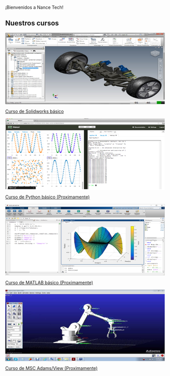 <!-- 
.. title: Nance Tech
.. slug: hola-mundo
.. date: 2017-07-03 17:09:39 UTC-05:00
.. tags: 
.. category: 
.. link: 
.. description: 
.. type: text
-->

¡Bienvenidos a Nance Tech!

## Nuestros cursos

<div class="col-md-4 course-box">
  <div class="card mb-4 box-shadow">
    <img class="card-img-top" alt="" style="height: 225px; width: 100%; display: block;" src="/img/slide/sld01.jpg">
    <div class="card-body">
      <p class="course-title">
        <a href="/stories/cad-basico/" title="">Curso de Solidworks básico</a>
      </p>
<!--       <div class="d-flex justify-content-between align-items-center">
        <div class="btn-group">
          <button type="button" class="btn btn-sm btn-outline-secondary">View</button>
          <button type="button" class="btn btn-sm btn-outline-secondary">Edit</button>
        </div>
        <small class="text-muted">9 mins</small>
      </div> -->
    </div>
  </div>
</div>


<div class="col-md-4 course-box">
  <div class="card mb-4 box-shadow">
    <img class="card-img-top" alt="" style="height: 225px; width: 100%; display: block;" src="/img/python-course.png">
    <div class="card-body">
      <p class="course-title"> <font color="#0000ff">
        <a href="/stories/python/" title=""> Curso de Python básico (Proximamente) </a>
      </font></p>
    </div>
  </div>
</div>


<div class="col-md-4 course-box">
  <div class="card mb-4 box-shadow">
    <img class="card-img-top" alt="" style="height: 225px; width: 100%; display: block;" src="/img/matlab-course.png">
    <div class="card-body">
      <p class="course-title"> <font color="#0000ff">
        <a href="/stories/matlab-basico/" title=""> Curso de MATLAB básico (Proximamente) </a>
      </font></p>
    </div>
  </div>
</div>


<div class="col-md-4 course-box">
  <div class="card mb-4 box-shadow">
    <img class="card-img-top" alt="" style="height: 225px; width: 100%; display: block;" src="/img/msc-adams-course.jpg">
    <div class="card-body">
      <p class="course-title"> <font color="#0000ff">
        <a href="/stories/msc-adams/" title=""> Curso de MSC Adams/View (Proximamente) </a>
      </font></p>
    </div>
  </div>
</div>


